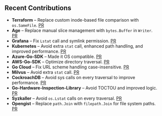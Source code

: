 ## Recent Contributions  

- **Terraform** – Replace custom inode-based file comparison with `os.SameFile`. [PR](https://github.com/hashicorp/terraform/pull/36562)  
- **Age** – Replace manual slice management with `bytes.Buffer` in `Writer`. [PR](https://github.com/FiloSottile/age/pull/619)  
- **Grafana** – Fix `Lstat` call and symlink permission. [PR](https://github.com/grafana/grafana/pull/100319)  
- **Kubernetes** – Avoid extra `stat` call, enhanced path handling, and improved performance. [PR](https://github.com/kubernetes/kubernetes/pull/129944)  
- **Azure-Go-SDK** – Made it OS compatible. [PR](https://github.com/Azure/azure-sdk-for-go/pull/24040)  
- **AWS-Go-SDK** – Optimize directory traversal. [PR](https://github.com/aws/aws-sdk-go-v2/pull/2970)  
- **Go Cloud** – Fix URL scheme handling case-insensitive. [PR](https://github.com/google/go-cloud/pull/3521)  
- **Milvus** – Avoid extra `stat` call. [PR](https://github.com/milvus-io/milvus/pull/39623)  
- **CockroachDB** – Avoid sys calls on every traversal to improve performance. [PR](https://github.com/cockroachdb/cockroach/pull/139108)  
- **Go-Hardware-Inspection-Library** – Avoid TOCTOU and improved logic. [PR](https://github.com/jaypipes/ghw/pull/400)  
- **Syzkaller** – Avoid `os.Lstat` calls on every traversal. [PR](https://github.com/google/syzkaller/pull/5724)  
- **Opengist** – Replace `path.Join` with `filepath.Join` for file system paths. [PR](https://github.com/thomiceli/opengist/pull/414)  

  






